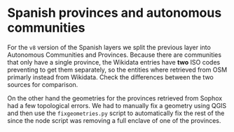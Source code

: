 # Spanish provinces and autonomous communities

For the `v8` version of the Spanish layers we split the previous layer into Autonomous Communities and Provinces. Because there are communities that only have a single province, the Wikidata entries have **two** ISO codes preventing to get them separately, so the entities where retrieved from OSM primarly instead from Wikidata. Check the differences between the two sources for comparison.

On the other hand the geometries for the provinces retrieved from Sophox had a few topological errors. We had to manually fix a geometry using QGIS and then use the `fixgeometries.py` script to automatically fix the rest  of the since the node script was removing a full enclave of one of the provinces.